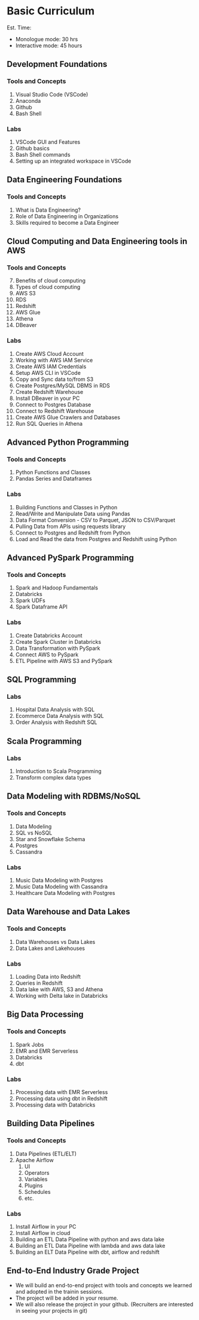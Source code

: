 # Basic Curriculum

Est. Time:
   - Monologue mode: 30 hrs
   - Interactive mode: 45 hours

## Development Foundations

### Tools and Concepts

1. Visual Studio Code (VSCode) 
2. Anaconda
3. Github
4. Bash Shell

### Labs

1. VSCode GUI and Features
2. Github basics
3. Bash Shell commands
4. Setting up an integrated workspace in VSCode

## Data Engineering Foundations

### Tools and Concepts

1. What is Data Engineering?
2. Role of Data Engineering in Organizations
3. Skills required to become a Data Engineer

## Cloud Computing and Data Engineering tools in AWS

### Tools and Concepts

7. Benefits of cloud computing
3. Types of cloud computing
1. AWS S3
2. RDS
3. Redshift
4. AWS Glue
5. Athena
6. DBeaver

### Labs

1. Create AWS Cloud Account
2. Working with AWS IAM Service
3. Create AWS IAM Credentials
4. Setup AWS CLI in VSCode
1. Copy and Sync data to/from S3
2. Create Postgres/MySQL DBMS in RDS
3. Create Redshift Warehouse
6. Install DBeaver in your PC
4. Connect to Postgres Database
5. Connect to Redshift Warehouse
6. Create AWS Glue Crawlers and Databases
7. Run SQL Queries in Athena

## Advanced Python Programming

### Tools and Concepts

1. Python Functions and Classes
2. Pandas Series and Dataframes

### Labs

1. Building Functions and Classes in Python
1. Read/Write and Manipulate Data using Pandas
2. Data Format Conversion - CSV to Parquet, JSON to CSV/Parquet
3. Pulling Data from APIs using requests library
4. Connect to Postgres and Redshift from Python
5. Load and Read the data from Postgres and Redshift using Python

## Advanced PySpark Programming

### Tools and Concepts

1. Spark and Hadoop Fundamentals
2. Databricks
3. Spark UDFs
4. Spark Dataframe API

### Labs

1. Create Databricks Account
2. Create Spark Cluster in Databricks
3. Data Transformation with PySpark
4. Connect AWS to PySpark
5. ETL Pipeline with AWS S3 and PySpark

## SQL Programming

### Labs

1. Hospital Data Analysis with SQL
2. Ecommerce Data Analysis with SQL
3. Order Analysis with Redshift SQL

## Scala Programming

### Labs

1. Introduction to Scala Programming
2. Transform complex data types

## Data Modeling with RDBMS/NoSQL 

### Tools and Concepts

1. Data Modeling
2. SQL vs NoSQL
3. Star and Snowflake Schema
4. Postgres
5. Cassandra

### Labs

1. Music Data Modeling with Postgres
2. Music Data Modeling with Cassandra
3. Healthcare Data Modeling with Postgres

## Data Warehouse and Data Lakes 

### Tools and Concepts

1. Data Warehouses vs Data Lakes
2. Data Lakes and Lakehouses

### Labs

1. Loading Data into Redshift
2. Queries in Redshift
3. Data lake with AWS, S3 and Athena
4. Working with Delta lake in Databricks

## Big Data Processing

### Tools and Concepts

1. Spark Jobs
2. EMR and EMR Serverless
3. Databricks
4. dbt

### Labs

1. Processing data with EMR Serverless
2. Processing data using dbt in Redshift
3. Processing data with Databricks

## Building Data Pipelines

### Tools and Concepts

1. Data Pipelines (ETL/ELT)
1. Apache Airflow
   1. UI
   2. Operators
   3. Variables
   4. Plugins
   5. Schedules
   6. etc.

### Labs

1. Install Airflow in your PC
2. Install Airflow in cloud
3. Building an ETL Data Pipeline with python and aws data lake
4. Building an ETL Data Pipeline with lambda and aws data lake
5. Building an ELT Data Pipeline with dbt, airflow and redshift

## End-to-End Industry Grade Project 

- We will build an end-to-end project with tools and concepts we learned and adopted in the trainin sessions.
- The project will be added in your resume.
- We will also release the project in your github. (Recruiters are interested in seeing your projects in git)